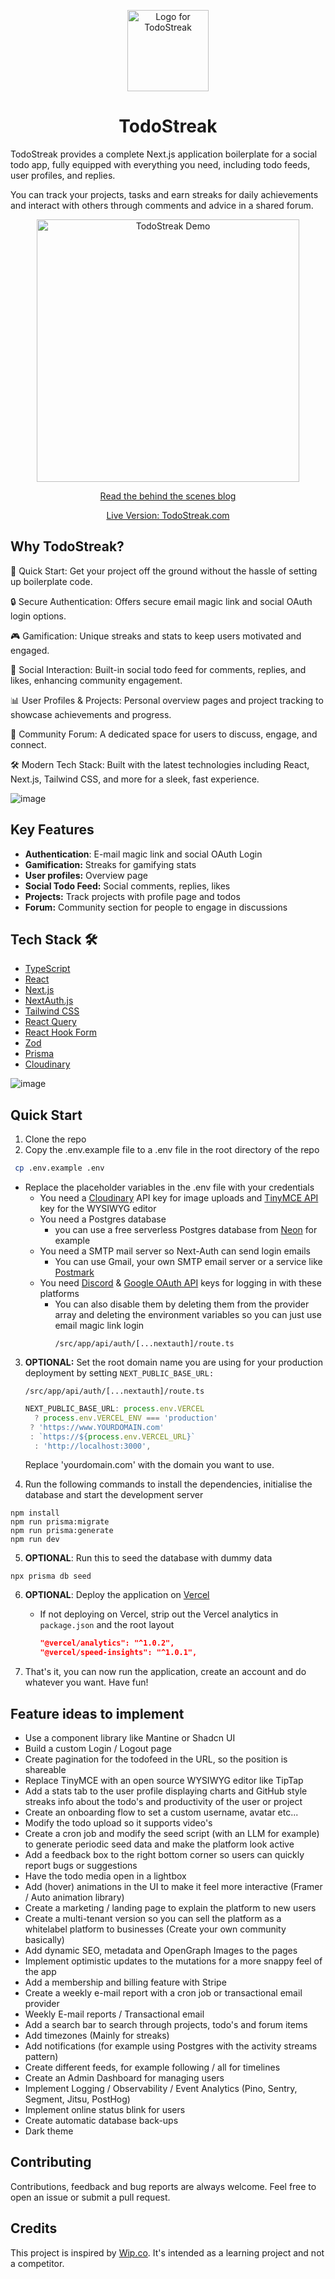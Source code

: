 <p align="center">
  <picture>
  <img src="https://github.com/pieterbb/TodoStreak/assets/11728875/cf69a1ad-9bfe-42c2-8d9a-b829937f618c" width="130" alt="Logo for TodoStreak">
</picture>
</p>



<h1 align="center">
  TodoStreak
</h1>

<p>
TodoStreak provides a complete Next.js application boilerplate for a social todo app, fully equipped with everything you need, including todo feeds, user profiles, and replies.

You can track your projects, tasks and earn streaks for daily achievements and interact with others through comments and advice in a shared forum.

</p>

<a href="https://www.todostreak.com/" target="_blank">
  <p align="center">
    <img src="https://github.com/pieterbb/TodoStreak/assets/11728875/f11276df-b827-47de-a64d-330b09ca3a64" alt="TodoStreak Demo" width="420" />
  </p>
</a>

<a href="https://www.pieterboerboom.nl/todostreak/" target="_blank">
  <p align="center">Read the behind the scenes blog</p>
</a>

<a href="https://todostreak.com/" target="_blank">
  <p align="center">Live Version: TodoStreak.com</p>
</a>

## Why TodoStreak?

🚀 Quick Start: Get your project off the ground without the hassle of setting up boilerplate code.

🔒 Secure Authentication: Offers secure email magic link and social OAuth login options.

🎮 Gamification: Unique streaks and stats to keep users motivated and engaged.

🔄 Social Interaction: Built-in social todo feed for comments, replies, and likes, enhancing community engagement.

📊 User Profiles & Projects: Personal overview pages and project tracking to showcase achievements and progress.

💬 Community Forum: A dedicated space for users to discuss, engage, and connect.

🛠️ Modern Tech Stack: Built with the latest technologies including React, Next.js, Tailwind CSS, and more for a sleek, fast experience.

![image](https://github.com/pieterbb/TodoStreak/assets/11728875/a30c442d-e229-4cca-a2a7-d5f305f306f1)


## Key Features

- **Authentication**: E-mail magic link and social OAuth Login
- **Gamification:** Streaks for gamifying stats
- **User profiles:** Overview page
- **Social Todo Feed:** Social comments, replies, likes
- **Projects:** Track projects with profile page and todos
- **Forum:** Community section for people to engage in discussions

## Tech Stack 🛠️

- [TypeScript](https://www.typescriptlang.org/)
- [React](https://react.dev/)
- [Next.js](https://nextjs.org/)
- [NextAuth.js](https://next-auth.js.org/)
- [Tailwind CSS](https://tailwindcss.com/)
- [React Query](https://tanstack.com/query/latest/docs/react/overview)
- [React Hook Form](https://react-hook-form.com/)
- [Zod](https://zod.dev/)
- [Prisma](https://www.prisma.io/)
- [Cloudinary](https://cloudinary.com/)

![image](https://github.com/pieterbb/TodoStreak/assets/11728875/51548ce4-2bff-4aca-ad19-f08f329bad1a)


## Quick Start

1. Clone the repo
2. Copy the .env.example file to a .env file in the root directory of the repo

```bash
 cp .env.example .env
```

- Replace the placeholder variables in the .env file with your credentials
  - You need a [Cloudinary](https://cloudinary.com/) API key for image uploads and [TinyMCE API](https://www.tiny.cloud/) key for the WYSIWYG editor
  - You need a Postgres database
    - you can use a free serverless Postgres database from [Neon](https://neon.tech/) for example
  - You need a SMTP mail server so Next-Auth can send login emails
    - You can use Gmail, your own SMTP email server or a service like [Postmark](https://postmarkapp.com/smtp-service)
  - You need [Discord](https://discord.com/developers/applications) & [Google OAuth API](https://support.google.com/cloud/answer/6158849?hl=en) keys for logging in with these platforms
    - You can also disable them by deleting them from the provider array and deleting the environment variables so you can just use email magic link login
      ```
      /src/app/api/auth/[...nextauth]/route.ts
      ```

3. **OPTIONAL:** Set the root domain name you are using for your production deployment by setting `NEXT_PUBLIC_BASE_URL:`

   ```
   /src/app/api/auth/[...nextauth]/route.ts
   ```

   ```Javascript
   NEXT_PUBLIC_BASE_URL: process.env.VERCEL
     ? process.env.VERCEL_ENV === 'production'
   	? 'https://www.YOURDOMAIN.com'
   	: `https://${process.env.VERCEL_URL}`
     : 'http://localhost:3000',
   ```

   Replace 'yourdomain.com' with the domain you want to use.

4. Run the following commands to install the dependencies, initialise the database and start the development server

```shell
npm install
npm run prisma:migrate
npm run prisma:generate
npm run dev
```

5. **OPTIONAL**: Run this to seed the database with dummy data

```shell
npx prisma db seed
```

6. **OPTIONAL**: Deploy the application on [Vercel](https://vercel.com/)

   - If not deploying on Vercel, strip out the Vercel analytics in `package.json` and the root layout
     ```json
     "@vercel/analytics": "^1.0.2",
     "@vercel/speed-insights": "^1.0.1",
     ```

7. That's it, you can now run the application, create an account and do whatever you want. Have fun!

## Feature ideas to implement

- Use a component library like Mantine or Shadcn UI
- Build a custom Login / Logout page
- Create pagination for the todofeed in the URL, so the position is shareable
- Replace TinyMCE with an open source WYSIWYG editor like TipTap
- Add a stats tab to the user profile displaying charts and GitHub style streaks info about the todo's and productivity of the user or project
- Create an onboarding flow to set a custom username, avatar etc...
- Modify the todo upload so it supports video's
- Create a cron job and modify the seed script (with an LLM for example) to generate periodic seed data and make the platform look active
- Add a feedback box to the right bottom corner so users can quickly report bugs or suggestions
- Have the todo media open in a lightbox
- Add (hover) animations in the UI to make it feel more interactive (Framer / Auto animation library)
- Create a marketing / landing page to explain the platform to new users
- Create a multi-tenant version so you can sell the platform as a whitelabel platform to businesses (Create your own community basically)
- Add dynamic SEO, metadata and OpenGraph Images to the pages
- Implement optimistic updates to the mutations for a more snappy feel of the app
- Add a membership and billing feature with Stripe
- Create a weekly e-mail report with a cron job or transactional email provider
- Weekly E-mail reports / Transactional email
- Add a search bar to search through projects, todo's and forum items
- Add timezones (Mainly for streaks)
- Add notifications (for example using Postgres with the activity streams pattern)
- Create different feeds, for example following / all for timelines
- Create an Admin Dashboard for managing users
- Implement Logging / Observability / Event Analytics (Pino, Sentry, Segment, Jitsu, PostHog)
- Implement online status blink for users
- Create automatic database back-ups
- Dark theme

## Contributing

Contributions, feedback and bug reports are always welcome. Feel free to open an issue or submit a pull request.

## Credits

This project is inspired by [Wip.co](https://wip.co/). It's intended as a learning project and not a competitor.
